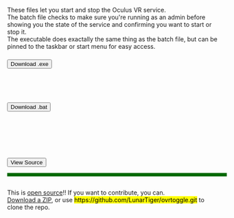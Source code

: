 <div id='readme' style="max-width:100%;height:100px;width:550px;border: 0;margin: auto;display: inline-block;">
	<p>These files let you start and stop the Oculus VR service.<br>The batch file checks to make sure you're running as an admin before showing you the state of the service and confirming you want to start or stop it.<br>The executable does exactally the same thing as the batch file, but can be pinned to the taskbar or start menu for easy access.</p>
</div>
<hr style="height:10px; visibility:hidden;" />
<div id='exe' style="max-width:50%;height:100px;width:300px;border: 0;margin: auto;display: inline-block;">
	<a href='ovrtoggle.exe' style='text-decoration: none;'><button>Download .exe</button></a>
</div>
<div id='bat' style="max-width:50%;height:100px;width:300px;border: 0;margin: auto;display: inline-block;">
	<a href='ovrtoggle.bat' style='text-decoration: none;'><button>Download .bat</button></a>
</div>
<hr style="height:1px; visibility:hidden;" />
<div class="encase">
	<button class="collapsible" id="source" data-parent="source" data-child="source-child">View Source</button>
	<div id="source-child" class="innertext center" data-parent="source">
		<p><pre id="rawfile" style="text-align:left; background:#000; color: green;height:auto;width:100%;border: 4px solid #006900;margin: auto;"></pre></p>
	</div>
</div>
<hr style="height:1px; visibility:hidden;" />
<footer>
	<div style="max-width:95%;height: auto;width: auto;border: 0;margin: auto;display: inline-block;">
		This is <a href='https://raw.githubusercontent.com/LunarTiger/ovrtoggle/master/LICENSE' target="_blank">open source</a>!! If you want to contribute, you can.<br>
		<a href='https://github.com/LunarTiger/ovrtoggle/archive/master.zip'>Download a ZIP</a>, or use <mark>https://github.com/LunarTiger/ovrtoggle.git</mark> to clone the repo.
	</div>
</footer>
<script>
fetch('https://lunartiger.github.io/ovrtoggle/ovrtoggle.bat')
.then(body=>body.text())
.then(body=>{document.getElementById('rawfile').innerText = body;})
</script>
